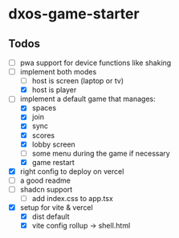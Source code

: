 # dxos-game-starter
## Todos
- [ ] pwa support for device functions like shaking
- [ ] implement both modes
  - [ ] host is screen (laptop or tv)
  - [x] host is player
- [ ] implement a default game that manages:
  - [x] spaces
  - [x] join
  - [x] sync
  - [x] scores
  - [x] lobby screen
  - [ ] some menu during the game if necessary
  - [x] game restart
- [x] right config to deploy on vercel
- [ ] a good readme
- [ ] shadcn support
  - [ ] add index.css to app.tsx
- [x] setup for vite & vercel
  - [x] dist default
  - [x] vite config rollup -> shell.html